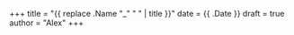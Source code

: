 +++
title = "{{ replace .Name "_" " " | title }}"
date = {{ .Date }}
draft = true
author = "Alex"
+++

